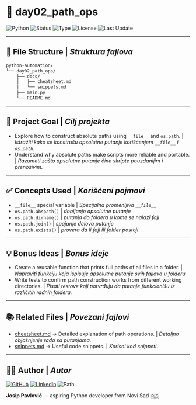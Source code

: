 # 📘 day02_path_ops

![Python](https://img.shields.io/badge/Python-3.11-blue?logo=python)
![Status](https://img.shields.io/badge/Status-In%20Progress-yellow)
![Type](https://img.shields.io/badge/Type-Automation-blueviolet)
![License](https://img.shields.io/badge/License-MIT-green)
![Last Update](https://img.shields.io/badge/Last_Update-July_2025-orange)

---

## 📂 File Structure | _Struktura fajlova_

```bash
python-automation/
└── day02_path_ops/
    ├── docs/
    │   ├── cheatsheet.md
    │   └── snippets.md
    ├── main.py
    └── README.md
```

---

## 📝 Project Goal | _Cilj projekta_

- Explore how to construct absolute paths using `__file__` and `os.path`. | _Istražiti kako se konstrušu apsolutne putanje korišćenjem `__file__` i `os.path`._
- Understand why absolute paths make scripts more reliable and portable. | _Razumeti zašto apsolutne putanje čine skripte pouzdanijim i prenosivim._

---

## ✅ Concepts Used | _Korišćeni pojmovi_

- `__file__` special variable | _Specijalna promenljiva `__file__`_
- `os.path.abspath()` | _dobijanje apsolutne putanje_
- `os.path.dirname()` | _putanja do foldera u kome se nalazi fajl_
- `os.path.join()` | _spajanje delova putanje_
- `os.path.exists()` | _provera da li fajl ili folder postoji_

---

## 💡 Bonus Ideas | _Bonus ideje_

- Create a reusable function that prints full paths of all files in a folder. | _Napraviti funkciju koja ispisuje apsolutne putanje svih fajlova u folderu._
- Write tests to confirm path construction works from different working directories. | _Pisati testove koji potvrđuju da putanje funkcionišu iz različitih radnih foldera._

---

## 📚 Related Files | _Povezani fajlovi_

- [cheatsheet.md](docs/cheatsheet.md) → Detailed explanation of path operations. | _Detaljno objašnjenje rada sa putanjama._
- [snippets.md](docs/snippets.md) → Useful code snippets. | _Korisni kod snippeti._

---

## 👨‍💻 Author | _Autor_

[![GitHub](https://img.shields.io/badge/GitHub-Jole85-black?logo=github)](https://github.com/Jole85)
[![LinkedIn](https://img.shields.io/badge/LinkedIn-Profile-blue?logo=linkedin)](https://www.linkedin.com/in/josip-p-151951338/)
![Path](https://img.shields.io/badge/Learning_Path-Python_Automation-orange)

**Josip Pavlović** — aspiring Python developer from Novi Sad 🇷🇸
